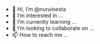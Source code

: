 - 👋 Hi, I’m @nuruinesta
- 👀 I’m interested in ...
- 🌱 I’m currently learning ...
- 💞️ I’m looking to collaborate on ...
- 📫 How to reach me ...

<!---
nuruinesta/nuruinesta is a ✨ special ✨ repository because its `README.md` (this file) appears on your GitHub profile.
You can click the Preview link to take a look at your changes.
--->
